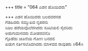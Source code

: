 +++
title = "064 ಎಡನ ಹೊಯಿದರು"

+++
ಎಡನ ಹೊಯಿದರು ಬಲದವರನಡ  
ಗೆಡಹಿದರು ಸಮ್ಮುಖದ ನೃಪರನು  
ಸಿಡಿಲ ಹರೆಯವೊಲೆರಗಿದರು ಸೂಟಿಯಲಿ ಸೈವರಿದು  
ಅಡುಗುದುಳಿದರು ಮೋಹರವನೊ  
ಗ್ಗೊಡೆದು ಚೂಣಿಯ ಗೋಣ ಬನದಲಿ  
ಖಡುಗ ನರ್ತಿಸಲೊದಗಿದರು ಮಾಳವದ ರಾವುತರು     ॥64॥